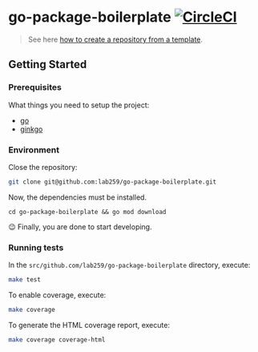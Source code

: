 # go-package-boilerplate [![CircleCI](https://circleci.com/gh/lab259/go-package-boilerplate.svg?style=shield&circle-token=224f68e222b4a6abeb01f2d0dda3b4cf264b806e)](https://circleci.com/gh/lab259/go-package-boilerplate)

> See here [how to create a repository from a template](https://help.github.com/en/articles/creating-a-repository-from-a-template).

## Getting Started

### Prerequisites

What things you need to setup the project:

- [go](https://golang.org/doc/install)
- [ginkgo](http://onsi.github.io/ginkgo/)

### Environment

Close the repository:

```bash
git clone git@github.com:lab259/go-package-boilerplate.git
```

Now, the dependencies must be installed.

```
cd go-package-boilerplate && go mod download
```

:wink: Finally, you are done to start developing.

### Running tests

In the `src/github.com/lab259/go-package-boilerplate` directory, execute:

```bash
make test
```

To enable coverage, execute:

```bash
make coverage
```

To generate the HTML coverage report, execute:

```bash
make coverage coverage-html
```
